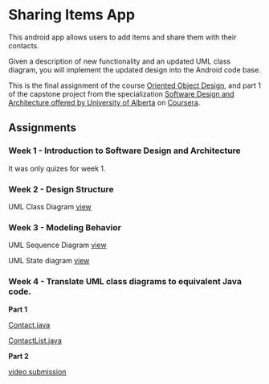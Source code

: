 # Sharing Items App

This android app allows users to add items and share them with their contacts.

Given a description of new functionality and an updated UML class diagram, you will implement the updated design into the Android code base.

This is the final assignment of the course [Oriented Object Design](https://www.coursera.org/learn/object-oriented-design), and part 1 of the capstone project from the specialization [Software Design and Architecture offered by University of Alberta](https://www.coursera.org/specializations/software-design-architecture) on [Coursera](https://www.coursera.org).

## Assignments

### Week 1 - Introduction to Software Design and Architecture

It was only quizes for week 1.

### Week 2 - Design Structure

UML Class Diagram [view]()

### Week 3 - Modeling Behavior

UML Sequence Diagram [view]()

UML State diagram [view]()

### Week 4 - Translate UML class diagrams to equivalent Java code.

**Part 1**

[Contact.java]()

[ContactList.java]()

**Part 2**

[video submission]()
